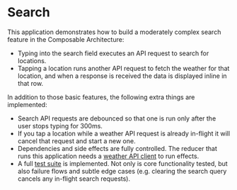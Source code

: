 # Search

This application demonstrates how to build a moderately complex search feature in the Composable Architecture:

* Typing into the search field executes an API request to search for locations.
* Tapping a location runs another API request to fetch the weather for that location, and when a response is received the data is displayed inline in that row.

In addition to those basic features, the following extra things are implemented:

* Search API requests are debounced so that one is run only after the user stops typing for 300ms.
* If you tap a location while a weather API request is already in-flight it will cancel that request and start a new one.
* Dependencies and side effects are fully controlled. The reducer that runs this application needs a [weather API client](Search/WeatherClient.swift) to run effects.
* A full [test suite](SearchTests/SearchTests.swift) is implemented. Not only is core functionality tested, but also failure flows and subtle edge cases (e.g. clearing the search query cancels any in-flight search requests).
